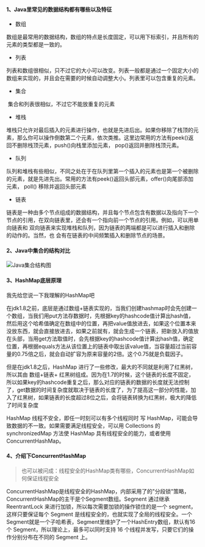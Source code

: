 #### 1、Java里常见的数据结构都有哪些以及特征

- 数组

​ 数组是最常用的数据结构，数组的特点是长度固定，可以用下标索引，并且所有的 元素的类型都是一致的。

- 列表

​ 列表和数组很相似，只不过它的大小可以改变。列表一般都是通过一个固定大小的 数组来实现的，并且会在需要的时候自动调整大小。列表里可以包含重复的元素。

- 集合

​ 集合和列表很相似，不过它不能放重复的元素

- 堆栈

​ 堆栈只允许对最后插入的元素进行操作，也就是先进后出。如果你移除了栈顶的元素，那么你可以操作倒数第二个元素，依次类推。这里边常用的方法有peek()返回不删除栈顶元素，push()向栈里添加元素， pop()返回并删除栈顶元素。

- 队列

​ 队列和堆栈有些相似，不同之处在于在队列里第一个插入的元素也是第一个被删除 的元素，就是先进先出。常用的方法有peek()返回头部元素，offer()向尾部添加元素， poll() 移除并返回头部元素

- 链表

​ 链表是一种由多个节点组成的数据结构，并且每个节点包含有数据以及指向下一个节点的引用，在双向链表里，还会有一个指向前一个节点的引用。例如，可以用单向链表和 双向链表来实现堆栈和队列，因为链表的两端都是可以进行插入和删除的动作的。当然，也
会有在链表的中间频繁插入和删除节点的场景。

#### 2、Java中集合的结构对比

![Java集合结构图](http://zc16.top/image/list.svg?)

#### 3、HashMap底层原理

我先给您说一下我理解的HashMap吧

在jdk1.8之前，底层是通过数组+链表实现的，当我们创建hashmap时会先创建一个数组，当我们用put方法存数据时，先根据key的hashcode值计算出hash值，然后用这个哈希值确定在数组中的位置，再把value值放进去，如果这个位置本来没放东西，就会直接放进去，如果之前就有，就会生成一个链表，把新放入的值放在头部，当用get方法取值时，会先根据key的hashcode值计算出hash值，确定位置，再根据equals方法从该位置上的链表中取出该value值，当容量超过当前容量的0.75倍之后，就会自动扩容为原来容量的2倍。这个0.75就是负载因子。

但是在jdk1.8之后，HashMap 进行了一些修改，最大的不同就是利用了红黑树，所以其由 数组+链表+
红黑树组成。因为在1.7的时候，这个链表的长度不固定，所以如果key的hashcode重复之后，那么对应的链表的数据的长度就无法控制了，get数据的时间复杂度就取决于链表的长度了，为了提高这一部分的性能，加入了红黑树，如果链表的长度超过8位之后，会将链表转换为红黑树，极大的降低了时间复杂度

HashMap 线程不安全，即任一时刻可以有多个线程同时 写 HashMap，可能会导致数据的不一致。如果需要满足线程安全，可以用 Collections 的 synchronizedMap 方法使 HashMap
具有线程安全的能力，或者使用 ConcurrentHashMap。

#### 4、介绍下ConcurrentHashMap

> 也可以被问成：线程安全的HashMap类有哪些，ConcurrentHashMap如何保证线程安全

ConcurrentHashMap是线程安全的HashMap，内部采用了的"分段锁"策略，ConcurrentHashMap的主干是个Segment数组。Segment 通过继承ReentrantLock
来进行加锁，所以每次需要加锁的操作锁住的是一个 segment，这样只要保证每个 Segment 是线程安全的，也就实现了全局的线程安全。一个Segment就是一个子哈希表，Segment里维护了一个HashEntry数组，默认有16 个
Segment，所以理论上，最多可以同时支持 16 个线程并发写，只要它们的操作分别分布在不同的 Segment 上。





















